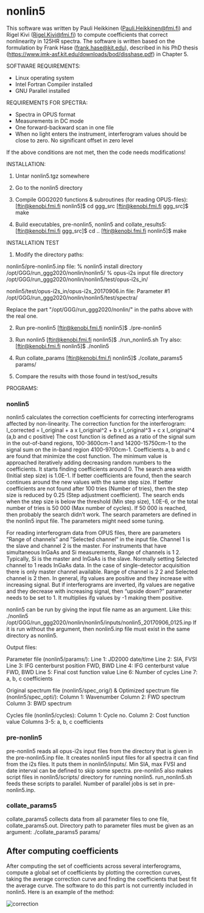 # nonlin5

This software was written by Pauli Heikkinen (Pauli.Heikkinen@fmi.fi) and Rigel Kivi (Rigel.Kivi@fmi.fi) to compute coefficients that correct nonlinearity in 125HR spectra. The software is written based on the formulation by Frank Hase (frank.hase@kit.edu), described in his PhD thesis (https://www.imk-asf.kit.edu/downloads/bod/disshase.pdf) in Chapter 5.

SOFTWARE REQUIREMENTS:

 - Linux operating system
 - Intel Fortran Compiler installed
 - GNU Parallel installed

REQUIREMENTS FOR SPECTRA:

 - Spectra in OPUS format
 - Measurements in DC mode
 - One forward-backward scan in one file
 - When no light enters the instrument, interferogram values should be close to zero. No significant offset in zero level

 If the above conditions are not met, then the code needs modifications!

INSTALLATION:

 1. Untar nonlin5.tgz somewhere

 2. Go to the nonlin5 directory

 3. Compile GGG2020 functions & subroutines (for reading OPUS-files):
   [ftir@kenobi.fmi.fi nonlin5]$ cd ggg_src
   [ftir@kenobi.fmi.fi ggg_src]$ make

 4. Build executables, pre-nonlin5, nonlin5 and collate_results5:
   [ftir@kenobi.fmi.fi ggg_src]$ cd ..
   [ftir@kenobi.fmi.fi nonlin5]$ make

INSTALLATION TEST

 1. Modify the directory paths:

   nonlin5/pre-nonlin5.inp file: 
     % nonlin5 install directory
     /opt/GGG/run_ggg2020/nonlin/nonlin5/
     % opus-i2s input file directory
     /opt/GGG/run_ggg2020/nonlin/nonlin5/test/opus-i2s_in/

   nonlin5/test/opus-i2s_in/opus-i2s_20170906.in file:
     Parameter #1
     /opt/GGG/run_ggg2020/nonlin/nonlin5/test/spectra/

   Replace the part "/opt/GGG/run_ggg2020/nonlin/" in the paths above with the real one.

 2. Run pre-nonlin5
   [ftir@kenobi.fmi.fi nonlin5]$ ./pre-nonlin5

 3. Run nonlin5
   [ftir@kenobi.fmi.fi nonlin5]$ ./run_nonlin5.sh
   Try also:
   [ftir@kenobi.fmi.fi nonlin5]$ ./nonlin5

 4. Run collate_params 
   [ftir@kenobi.fmi.fi nonlin5]$ ./collate_params5 params/

 5. Compare the results with those found in test/sod_results

PROGRAMS:

### nonlin5 ###

nonlin5 calculates the correction coefficients for correcting interferograms affected by non-linearity. The correction function for the interferogram:
 I_corrected = I_original + a x I_original^2 + b x I_original^3 + c x I_original^4 (a,b and c positive)
The cost function is defined as a ratio of the signal sum in the out-of-band regions, 100-3600cm-1 and 14200-15750cm-1 to the signal sum on the in-band region 4100-9700cm-1. Coefficients a, b and c are found that minimize the cost function. The minimum value is approached iteratively adding decreasing random numbers to the coefficients. It starts finding coefficients around 0. The search area width (Initial step size) is 1.0E-1. If better coefficients are found, then the search continues around the new values with the same step size. If better coefficients are not found after 100 tries (Number of tries), then the step size is reduced by 0.25 (Step adjustment coefficient). The search ends when the step size is below the threshold (Min step size), 1.0E-6, or the total number of tries is 50 000 (Max number of cycles). If 50 000 is reached, then probably the search didn’t work. The search parameters are defined in the nonlin5 input file. The parameters might need some tuning.

For reading interferogram data from OPUS files, there are parameters ”Range of channels” and ”Selected channel” in the input file. Channel 1 is the slave and channel 2 is the master. For instruments that have simultaneous InGaAs and Si measurements, Range of channels is 1 2. Typically, Si is the master and InGaAs is the slave. Normally setting Selected channel to 1 reads InGaAs data. In the case of single-detector acquisition there is only master channel available. Range of channel is 2 2 and Selected channel is 2 then. In general, ifg values are positive and they increase with increasing signal. But if interferograms are inverted, ifg values are negative and they decrease with increasing signal, then “upside down?” parameter needs to be set to 1. It multiplies ifg values by -1 making them positive.

nonlin5 can be run by giving the input file name as an argument. Like this:
./nonlin5 /opt/GGG/run_ggg2020/nonlin/nonlin5/inputs/nonlin5_20170906_0125.inp
If it is run without the argument, then nonlin5.inp file must exist in the same directory as nonlin5.

Output files:

Parameter file (nonlin5/params/):
 Line 1: JD2000 date/time
 Line 2: SIA, FVSI
 Line 3: IFG centerburst position FWD, BWD
 Line 4: IFG centerburst value FWD, BWD
 Line 5: Final cost function value
 Line 6: Number of cycles
 Line 7: a, b, c coefficients

Original spectrum file (nonlin5/spec_orig/) &
Optimized spectrum file (nonlin5/spec_opti/):
 Column 1: Wavenumber
 Column 2: FWD spectrum
 Column 3: BWD spectrum

Cycles file (nonlin5/cycles):
 Column 1: Cycle no.
 Column 2: Cost function value
 Columns 3-5: a, b, c coefficients

### pre-nonlin5 ###

pre-nonlin5 reads all opus-i2s input files from the directory that is given in the pre-nonlin5.inp file. It creates nonlin5 input files for all spectra it can find from the i2s files. It puts them in nonlin5/inputs/. Min SIA, max FVSI and date interval can be defined to skip some spectra. pre-nonlin5 also makes script files in nonlin5/scripts/ directory for running nonlin5. run_nonlin5.sh feeds these scripts to parallel. Number of parallel jobs is set in pre-nonlin5.inp.

### collate_params5 ###

collate_params5 collects data from all parameter files to one file, collate_params5.out. Directory path to parameter files must be given as an argument:
 ./collate_params5 params/

## After computing coefficients ##

After computing the set of coefficients across several interferograms, compute a global set of coefficients by plotting the correction curves, taking the average correction curve and finding the coefficients that best fit the average curve. The software to do this part is not currently included in nonlin5. Here is an example of the method:

![correction](https://github.com/TCCON/nonlin5/assets/38021331/dccc98ad-d8a2-4c95-8cb5-e027d3d8ebdb)
